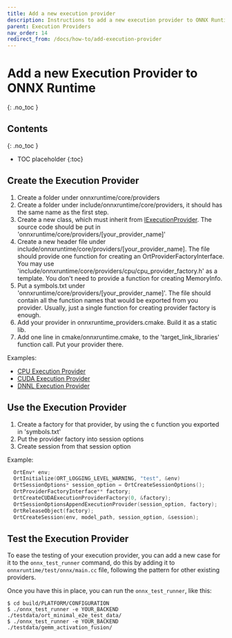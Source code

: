 ```yaml
---
title: Add a new execution provider
description: Instructions to add a new execution provider to ONNX Runtime
parent: Execution Providers
nav_order: 14
redirect_from: /docs/how-to/add-execution-provider
---
```


# Add a new Execution Provider to ONNX Runtime
{: .no_toc }

## Contents
{: .no_toc }

* TOC placeholder
{:toc}

## Create the Execution Provider

1. Create a folder under onnxruntime/core/providers
2. Create a folder under include/onnxruntime/core/providers, it should has the same name as the first step.
3. Create a new class, which must inherit from [IExecutionProvider](https://github.com/microsoft/onnxruntime/tree/master/include//onnxruntime/core/framework/execution_provider.h). The source code should be put in 'onnxruntime/core/providers/[your_provider_name]'
4. Create a new header file under include/onnxruntime/core/providers/[your_provider_name]. The file should provide one function for creating an OrtProviderFactoryInterface. You may use 'include/onnxruntime/core/providers/cpu/cpu_provider_factory.h' as a template. You don't need to provide a function for creating MemoryInfo.
5. Put a symbols.txt under 'onnxruntime/core/providers/[your_provider_name]'. The file should contain all the function names that would be exported from you provider. Usually, just a single function for creating provider factory is enough.
6. Add your provider in onnxruntime_providers.cmake. Build it as a static lib.
7. Add one line in cmake/onnxruntime.cmake, to the 'target_link_libraries' function call. Put your provider there.

Examples:

* [CPU Execution Provider](https://github.com/microsoft/onnxruntime/blob/master/onnxruntime/core/providers/cpu/cpu_execution_provider.h)
* [CUDA Execution Provider](https://github.com/microsoft/onnxruntime/blob/master/onnxruntime/core/providers/cuda/cuda_execution_provider.h)               
* [DNNL Execution Provider](https://github.com/microsoft/onnxruntime/blob/master/onnxruntime/core/providers/dnnl/dnnl_execution_provider.h)               

## Use the Execution Provider

1. Create a factory for that provider, by using the c function you exported in 'symbols.txt'
2. Put the provider factory into session options
3. Create session from that session option

Example:

```c
  OrtEnv* env;
  OrtInitialize(ORT_LOGGING_LEVEL_WARNING, "test", &env)
  OrtSessionOptions* session_option = OrtCreateSessionOptions();
  OrtProviderFactoryInterface** factory;
  OrtCreateCUDAExecutionProviderFactory(0, &factory);
  OrtSessionOptionsAppendExecutionProvider(session_option, factory);
  OrtReleaseObject(factory);
  OrtCreateSession(env, model_path, session_option, &session);
```

## Test the Execution Provider

To ease the testing of your execution provider, you can add a new case for it to the `onnx_test_runner` command,
do this by adding it to `onnxruntime/test/onnx/main.cc` file, following the pattern for other existing providers.

Once you have this in place, you can run the `onnx_test_runner`, like this:

```
$ cd build/PLATFORM/CONFIGURATION
$ ./onnx_test_runner -e YOUR_BACKEND ./testdata/ort_minimal_e2e_test_data/
$ ./onnx_test_runner -e YOUR_BACKEND ./testdata/gemm_activation_fusion/
```
